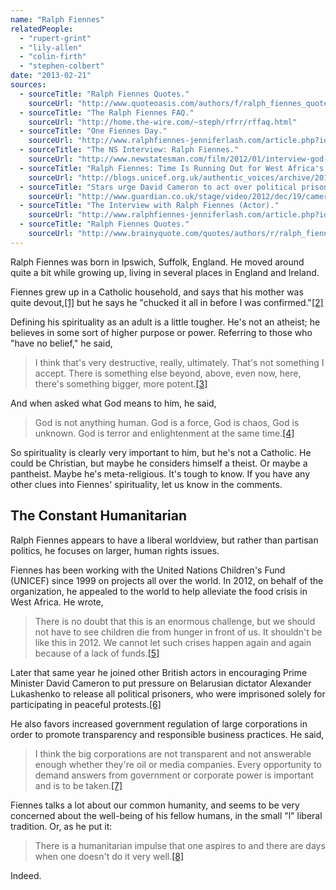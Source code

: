 ```yaml
---
name: "Ralph Fiennes"
relatedPeople:
  - "rupert-grint"
  - "lily-allen"
  - "colin-firth"
  - "stephen-colbert"
date: "2013-02-21"
sources:
  - sourceTitle: "Ralph Fiennes Quotes."
    sourceUrl: "http://www.quoteoasis.com/authors/f/ralph_fiennes_quotes.html"
  - sourceTitle: "The Ralph Fiennes FAQ."
    sourceUrl: "http://home.the-wire.com/~steph/rfrr/rffaq.html"
  - sourceTitle: "One Fiennes Day."
    sourceUrl: "http://www.ralphfiennes-jenniferlash.com/article.php?id=34"
  - sourceTitle: "The NS Interview: Ralph Fiennes."
    sourceUrl: "http://www.newstatesman.com/film/2012/01/interview-god-world-coriolanus"
  - sourceTitle: "Ralph Fiennes: Time Is Running Out for West Africa's Children."
    sourceUrl: "http://blogs.unicef.org.uk/authentic_voices/archive/2012/03/30/ralph-fiennes-child-malnutrition-west-africa-sahel.aspx"
  - sourceTitle: "Stars urge David Cameron to act over political prisoners in Belarus."
    sourceUrl: "http://www.guardian.co.uk/stage/video/2012/dec/19/cameron-political-prisoners-belarus-video"
  - sourceTitle: "The Interview with Ralph Fiennes (Actor)."
    sourceUrl: "http://www.ralphfiennes-jenniferlash.com/article.php?id=128"
  - sourceTitle: "Ralph Fiennes Quotes."
    sourceUrl: "http://www.brainyquote.com/quotes/authors/r/ralph_fiennes.html"
---
```


Ralph Fiennes was born in Ipswich, Suffolk, England. He moved around quite a bit while growing up, living in several places in England and Ireland.

Fiennes grew up in a Catholic household, and says that his mother was quite devout,<a class="source-citation" href="http://www.quoteoasis.com/authors/f/ralph_fiennes_quotes.html" title="Ralph Fiennes Quotes.">[1]</a> but he says he "chucked it all in before I was confirmed."<a class="source-citation" href="http://home.the-wire.com/~steph/rfrr/rffaq.html" title="The Ralph Fiennes FAQ.">[2]</a>

Defining his spirituality as an adult is a little tougher. He's not an atheist; he believes in some sort of higher purpose or power. Referring to those who "have no belief," he said,

>I think that's very destructive, really, ultimately. That's not something I accept. There is something else beyond, above, even now, here, there's something bigger, more potent.<a class="source-citation" href="http://www.ralphfiennes-jenniferlash.com/article.php?id=34" title="One Fiennes Day.">[3]</a>

And when asked what God means to him, he said,

>God is not anything human. God is a force, God is chaos, God is unknown. God is terror and enlightenment at the same time.<a class="source-citation" href="http://www.newstatesman.com/film/2012/01/interview-god-world-coriolanus" title="The NS Interview: Ralph Fiennes.">[4]</a>

So spirituality is clearly very important to him, but he's not a Catholic. He could be Christian, but maybe he considers himself a theist. Or maybe a pantheist. Maybe he's meta-religious. It's tough to know. If you have any other clues into Fiennes' spirituality, let us know in the comments.


## The Constant Humanitarian

Ralph Fiennes appears to have a liberal worldview, but rather than partisan politics, he focuses on larger, human rights issues.

Fiennes has been working with the United Nations Children's Fund (UNICEF) since 1999 on projects all over the world. In 2012, on behalf of the organization, he appealed to the world to help alleviate the food crisis in West Africa. He wrote,

>There is no doubt that this is an enormous challenge, but we should not have to see children die from hunger in front of us. It shouldn't be like this in 2012. We cannot let such crises happen again and again because of a lack of funds.<a class="source-citation" href="http://blogs.unicef.org.uk/authentic_voices/archive/2012/03/30/ralph-fiennes-child-malnutrition-west-africa-sahel.aspx" title="Ralph Fiennes: Time Is Running Out for West Africa&apos;s Children.">[5]</a>

Later that same year he joined other British actors in encouraging Prime Minister David Cameron to put pressure on Belarusian dictator Alexander Lukashenko to release all political prisoners, who were imprisoned solely for participating in peaceful protests.<a class="source-citation" href="http://www.guardian.co.uk/stage/video/2012/dec/19/cameron-political-prisoners-belarus-video" title="Stars urge David Cameron to act over political prisoners in Belarus.">[6]</a>

He also favors increased government regulation of large corporations in order to promote transparency and responsible business practices. He said,

>I think the big corporations are not transparent and not answerable enough whether they're oil or media companies. Every opportunity to demand answers from government or corporate power is important and is to be taken.<a class="source-citation" href="http://www.ralphfiennes-jenniferlash.com/article.php?id=128" title="The Interview with Ralph Fiennes (Actor).">[7]</a>

Fiennes talks a lot about our common humanity, and seems to be very concerned about the well-being of his fellow humans, in the small "l" liberal tradition. Or, as he put it:

>There is a humanitarian impulse that one aspires to and there are days when one doesn't do it very well.<a class="source-citation" href="http://www.brainyquote.com/quotes/authors/r/ralph_fiennes.html" title="Ralph Fiennes Quotes.">[8]</a>

Indeed.